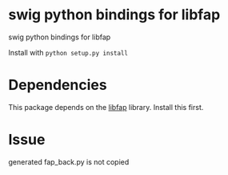 swig python bindings for libfap
=======
swig python bindings for libfap

Install with `python setup.py install`


Dependencies
============

This package depends on the [libfap](http://pakettiradio.net/libfap/) library. Install this first. 

# Issue
generated fap_back.py is not copied
